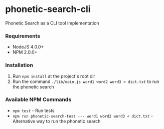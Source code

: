 # phonetic-search-cli
Phonetic Search as a CLI tool implementation

### Requirements
- NodeJS 4.0.0+
- NPM 2.0.0+

### Installation
1. Run ```npm install``` at the project`s root dir
2. Run the command ```./lib/main.js word1 word2 word3 < dict.txt``` to run the phonetic search

### Available NPM Commands
- ```npm test``` - Run tests
- ```npm run phonetic-search-test --- word1 word2 word3 < dict.txt``` - Alternative way to run the phonetic search
